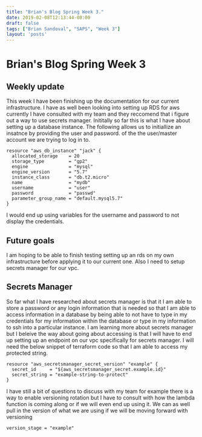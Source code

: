 ```yaml
---
title: "Brian's Blog Spring Week 3."
date: 2019-02-08T12:13:44-08:00
draft: false
tags: ["Brian Sandoval", "SAPS", "Week 3"]
layout: 'posts'
---
```

# Brian's Blog  Spring Week 3

## Weekly update
This week I have been finishing up the documentation for our current infrastructure. I have as well been looking into setting up RDS for aws currently I have consulted with my team and they reccomend that i figure out a way to use secrets manager. Inititally so far this is what I have about setting up a database instance. The following allows us to initiallize an insatnce by providing the user and password. of the the user/master account we are trying to log in to.

```
resource "aws_db_instance" "jack" {
  allocated_storage    = 20
  storage_type         = "gp2"
  engine               = "mysql"
  engine_version       = "5.7"
  instance_class       = "db.t2.micro"
  name                 = "mydb"
  username             = "user"
  password             = "passwd"
  parameter_group_name = "default.mysql5.7"
}
```
I would end up using variables for the username and password to not display the credentials.

## Future goals
I am hoping to be able to finish testing setting up an rds on my own infrastructure before applying it to our current one. Also I need to setup secrets manager for our vpc.

## Secrets Manager
So far what I have researched about secrets manager is that it I am able to store a password or any login information that is needed so that I am able to access information in a database by being able to not have to type in my credentials for my information within the database or type in my information to ssh into a particular instance. I am learning more about secrets manager but I beleive the way about going about accessing is that I will have to end up setting up an endpoint on our vpc specifically for secrets manager. I will need the below snippet of terraform code so that I am able to access my protected string.

```
resource "aws_secretsmanager_secret_version" "example" {
  secret_id     = "${aws_secretsmanager_secret.example.id}"
  secret_string = "example-string-to-protect"
}

```
I have still a bit of questions to discuss with my team for example there is a way to enable versioning rotation but I have to consult with how the lambda function is coming along or if we will even end up using it. We can as well pull in the version of what we are using if we will be moving forward with versioning

```
version_stage = "example"

```

